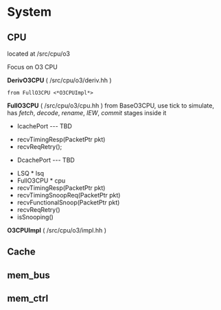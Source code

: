 # System

## CPU
located at /src/cpu/o3

Focus on O3 CPU 

**DerivO3CPU** ( /src/cpu/o3/deriv.hh ) 

    from FullO3CPU <*O3CPUImpl*>

**FullO3CPU** ( /src/cpu/o3/cpu.hh ) 
    from BaseO3CPU, use tick to simulate, has *fetch*, *decode*, *rename*, *IEW*, *commit* stages inside it 
    
* IcachePort --- TBD
 - recvTimingResp(PacketPtr pkt)
 - recvReqRetry();
* DcachePort --- TBD
 - LSQ \* lsq
 - FullO3CPU \* cpu
 - recvTimingResp(PacketPtr pkt)
 - recvTimingSnoopReq(PacketPtr pkt)
 - recvFunctionalSnoop(PacketPtr pkt)
 - recvReqRetry()
 - isSnooping()
    

**O3CPUImpl** ( /src/cpu/o3/impl.hh ) 



## Cache

## mem_bus

## mem_ctrl


